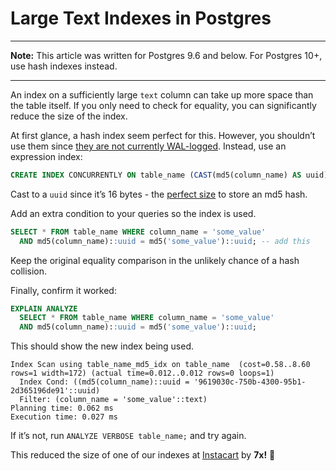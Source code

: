 # Large Text Indexes in Postgres

---

**Note:** This article was written for Postgres 9.6 and below. For Postgres 10+, use hash indexes instead.

---

An index on a sufficiently large `text` column can take up more space than the table itself. If you only need to check for equality, you can significantly reduce the size of the index.

At first glance, a hash index seem perfect for this. However, you shouldn’t use them since [they are not currently WAL-logged](https://www.postgresql.org/docs/9.6/indexes-types.html). Instead, use an expression index:

```sql
CREATE INDEX CONCURRENTLY ON table_name (CAST(md5(column_name) AS uuid));
```

Cast to a `uuid` since it’s 16 bytes - the [perfect size](https://dba.stackexchange.com/questions/115271/what-is-the-optimal-data-type-for-an-md5-field) to store an md5 hash.


Add an extra condition to your queries so the index is used.

```sql
SELECT * FROM table_name WHERE column_name = 'some_value'
  AND md5(column_name)::uuid = md5('some_value')::uuid; -- add this
```

Keep the original equality comparison in the unlikely chance of a hash collision.

Finally, confirm it worked:

```sql
EXPLAIN ANALYZE
  SELECT * FROM table_name WHERE column_name = 'some_value'
  AND md5(column_name)::uuid = md5('some_value')::uuid;
```

This should show the new index being used.

```
Index Scan using table_name_md5_idx on table_name  (cost=0.58..8.60 rows=1 width=172) (actual time=0.012..0.012 rows=0 loops=1)
  Index Cond: ((md5(column_name)::uuid = '9619030c-750b-4300-95b1-2d365196de91'::uuid)
  Filter: (column_name = 'some_value'::text)
Planning time: 0.062 ms
Execution time: 0.027 ms
```

If it’s not, run `ANALYZE VERBOSE table_name;` and try again.

This reduced the size of one of our indexes at [Instacart](https://www.instacart.com) by **7x!** :slot_machine:
